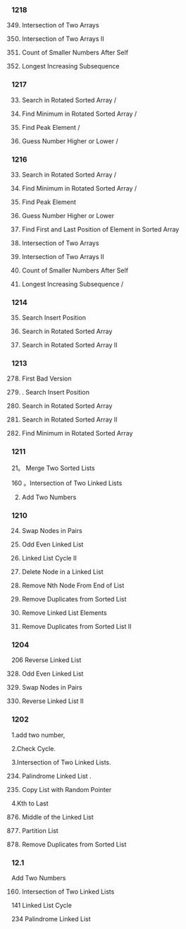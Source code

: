 

### 1218

349. Intersection of Two Arrays 

350. Intersection of Two Arrays II

315. Count of Smaller Numbers After Self 

300. Longest Increasing Subsequence  

### 1217

33. Search in Rotated Sorted Array / 

153. Find Minimum in Rotated Sorted Array /  

162. Find Peak Element / 
 
374. Guess Number Higher or Lower /  


### 1216

33. Search in Rotated Sorted Array /  

153. Find Minimum in Rotated Sorted Array /

162. Find Peak Element 

374. Guess Number Higher or Lower

34. Find First and Last Position of Element in Sorted Array

349. Intersection of Two Arrays 

350. Intersection of Two Arrays II

315. Count of Smaller Numbers After Self 

300. Longest Increasing Subsequence /

### 1214

35. Search Insert Position 

33. Search in Rotated Sorted Array

81. Search in Rotated Sorted Array II 


### 1213

278. First Bad Version

35. . Search Insert Position

33. Search in Rotated Sorted Array

81. Search in Rotated Sorted Array II 

 153. Find Minimum in Rotated Sorted Array 

### 1211

21。 Merge Two Sorted Lists

160 。Intersection of Two Linked Lists

2. Add Two Numbers

### 1210

24. Swap Nodes in Pairs

328. Odd Even Linked List

 142. Linked List Cycle II
 
237. Delete Node in a Linked List

19. Remove Nth Node From End of List

83. Remove Duplicates from Sorted List

203. Remove Linked List Elements

82. Remove Duplicates from Sorted List II

### 1204

206	Reverse Linked List

328. Odd Even Linked List

24. Swap Nodes in Pairs

92. Reverse Linked List II

### 1202

1.add two number, 

2.Check Cycle. 

3.Intersection of Two Linked Lists. 

234. Palindrome Linked List .  

138. Copy List with Random Pointer

4.Kth to Last

 876. Middle of the Linked List
 
86. Partition List

83. Remove Duplicates from Sorted List

### 12.1

Add Two Numbers

160. Intersection of Two Linked Lists

141	Linked List Cycle    

234 Palindrome Linked List    
